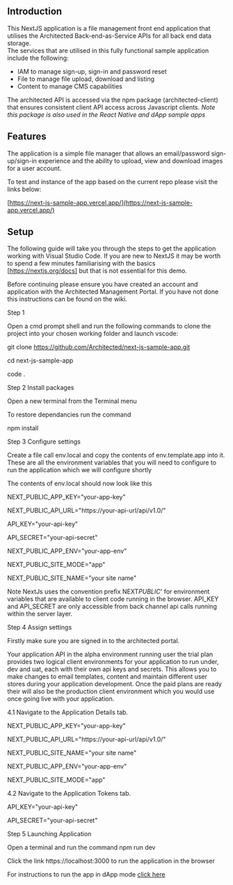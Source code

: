 ## Introduction

This NextJS application is a file management front end application that utilises the Architected Back-end-as-Service APIs for all back end data storage.  
The services that are utilised in this fully functional sample application include the following:

- IAM to manage sign-up, sign-in and password reset
- File to manage file upload, download and listing
- Content to manage CMS capabilities

The architected API is accessed via the npm package (architected-client) that ensures consistent client API access across Javascript clients.
_Note this package is also used in the React Native and dApp sample apps_

## Features

The application is a simple file manager that allows an email/password sign-up/sign-in experience and the ability to upload, view and download images for a user account.

To test and instance of the app based on the current repo please visit the links below:

[https://next-js-sample-app.vercel.app/](https://next-js-sample-app.vercel.app/)

## Setup

The following guide will take you through the steps to get the application working with Visual Studio Code. If you are new to NextJS it may be worth to spend a few minutes familiarising with the basics [https://nextjs.org/docs] but that is not essential for this demo.

Before continuing please ensure you have created an account and application with the Architected Management Portal. If you have not done this instructions can be found on the wiki.

Step 1

Open a cmd prompt shell and run the following commands to clone the project into your chosen working folder and launch vscode:

git clone https://github.com/Architected/next-js-sample-app.git

cd next-js-sample-app

code .

Step 2 Install packages

Open a new terminal from the Terminal menu

To restore dependancies run the command

npm install

Step 3 Configure settings

Create a file call env.local and copy the contents of env.template.app into it. These are all the environment variables that you will need to configure to run the application which we will configure shortly

The contents of env.local should now look like this

NEXT_PUBLIC_APP_KEY="your-app-key"

NEXT_PUBLIC_API_URL="https://your-api-url/api/v1.0/"

API_KEY="your-api-key"

API_SECRET="your-api-secret"

NEXT_PUBLIC_APP_ENV="your-app-env"

NEXT_PUBLIC_SITE_MODE="app"

NEXT_PUBLIC_SITE_NAME="your site name"

Note NextJs uses the convention prefix NEXT*PUBLIC*' for environment variables that are available to client code running in the browser. API_KEY and API_SECRET are only accessible from back channel api calls running within the server layer.

Step 4 Assign settings

Firstly make sure you are signed in to the architected portal.

Your application API in the alpha environment running user the trial plan provides two logical client environments for your application to run under, dev and uat, each with their own api keys and secrets. This allows you to make changes to email templates, content and maintain different user stores during your application development. Once the paid plans are ready their will also be the production client environment which you would use once going live with your application.

4.1 Navigate to the Application Details tab.

NEXT_PUBLIC_APP_KEY="your-app-key"

NEXT_PUBLIC_API_URL="https://your-api-url/api/v1.0/"

NEXT_PUBLIC_SITE_NAME="your site name"

NEXT_PUBLIC_APP_ENV="your-app-env"

NEXT_PUBLIC_SITE_MODE="app"

4.2 Navigate to the Application Tokens tab.

API_KEY="your-api-key"

API_SECRET="your-api-secret"

Step 5 Launching Application

Open a terminal and run the command npm run dev

Click the link https://localhost:3000 to run the application in the browser

For instructions to run the app in dApp mode [click here ](/dapp)
